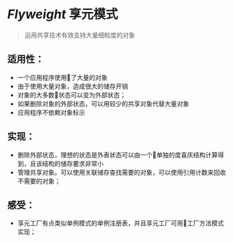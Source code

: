 # ***Flyweight*** 享元模式
>运用共享技术有效支持大量细粒度的对象
## 适用性：
* 一个应用程序使用了大量的对象
* 由于使用大量对象，造成很大的储存开销
* 对象的大多数状态可以变为外部状态；
* 如果删除对象的外部状态，可以用较少的共享对象代替大量对象
* 应用程序不依赖对象标示
## 实现：
* 删除外部状态，理想的状态是外表状态可以由一个单独的度喜庆结构计算得到，且该结构的储存要求非常小
* 管理共享对象。可以使用关联储存查找需要的对象，可以使用引用计数来回收不需要的对象；

## 感受：
* 享元工厂有点类似单例模式的单例注册表，并且享元工厂可用工厂方法模式实现；


